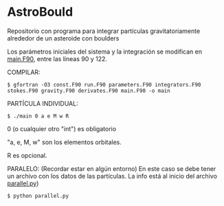 # AstroBould
Repositorio con programa para integrar partículas gravitatoriamente alrededor de un asteroide con boulders

Los parámetros iniciales del sistema y la integración se modifican en [main.F90](./main.F90#L90#L122), entre las líneas 90 y 122.

COMPILAR:
``` console
$ gfortran -O3 const.F90 run.F90 parameters.F90 integrators.F90 stokes.F90 gravity.F90 derivates.F90 main.F90 -o main
```

PARTÍCULA INDIVIDUAL: 
``` console
$ ./main 0 a e M w R
```
0 (o cualquier otro "int") es obligatorio

"a, e, M, w" son los elementos orbitales.

R es opcional.

PARALELO: (Recordar estar en algún entorno)
En este caso se debe tener un archivo con los datos de las partículas. La info está al inicio del archivo [parallel.py](./parallel.py#L3#L30))
``` console
$ python parallel.py
```

